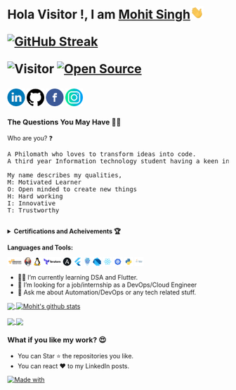 <div>
<h1>Hola Visitor !, I am <a href="https://www.linkedin.com/in/devmohitsingh/">Mohit Singh</a><img src="https://raw.githubusercontent.com/ABSphreak/ABSphreak/master/gifs/Hi.gif" width="30px">
  
[![GitHub Streak](https://github-readme-streak-stats.herokuapp.com/?user=devmohit-live&theme=dark&fire=red&hide_border=true)](https://github.com/devmohit-live)

  
<span style="display:block"> ![Visitor](https://komarev.com/ghpvc/?username=devmohit-livea&style=plastic&color=blueviolet&label=VISITORS:+)
[![Open Source](https://badges.frapsoft.com/os/v1/open-source.svg?v=103&style=plastic)](https://opensource.org/)

</span>
</div>
<!-- <img align='right' src="https://raw.githubusercontent.com/devmohit-live/Images_of_repo/master/portfolio_logos/my_image.jpeg" width="230" /> -->
<a href="https://www.linkedin.com/in/devmohitsingh/"><img src="https://raw.githubusercontent.com/devmohit-live/Images_of_repo/master/portfolio_logos/linkedin.png" width="40" /></a>
<a href="https://github.com/devmohit-live"><img src="https://raw.githubusercontent.com/devmohit-live/Images_of_repo/master/portfolio_logos/github-logo.png" width="40" /></a>
<a href="https://www.facebook.com/imdwarrior/"><img src="https://raw.githubusercontent.com/devmohit-live/Images_of_repo/master/portfolio_logos/facebook.png" width="40" /></a>
<a href="https://www.instagram.com/mr_developer.code"><img src="https://raw.githubusercontent.com/devmohit-live/Images_of_repo/master/portfolio_logos/instagram.png" width="40" /></a>

<h3>The Questions You May Have 👱🏼</h3>

  <summary>Who are you? ❓</summary><pre>
A Philomath who loves to transform ideas into code.
A third year Information technology student having a keen intrest in DevOps and Cloud Computing Technologies <br>
My name describes my qualities,
M: Motivated Learner
O: Open minded to create new things
H: Hard working
I: Innovative
T: Trustworthy
  </pre>
<details>
  <summary><b>Certifications and Acheivements 🏆 </b></summary>
  <ul>
   <li>My article : Deploying Webserver on AWS using Terraform is published on AWS Monthly Newsletter <a href="https://www.linkedin.com/posts/devmohitsingh_aws-awseducate-terraform-activity-6686489548685406208-FBL4"> Post and Article</a>.</li>
    <li>AWS Community Builder</li>
    <li>AWS Honeycode Beta Testing Team Member</li>
    <li>AWS Student Ambassador</li>
    <li>Google IT Support Certification</li>
    <li>AWS Fundaemtal Specialization</li>
    <li>Gold Medalist in Joy of Computing Using Python</a>.</li>
    <li>MTA Netwotking Fundamentals Certified</li>
    <li>DO101 Certified (Introduction to OpenShift Applications) </li>
    <li>DevOps Assembly Line Certified</li>
    <li>MLOPS(Machine Learning with Operations) Certified</li>
    <li>Docker Expertise</li>
    <li>Bertelsman Scholarship Recipient</li>
    <li>Intel AI Edge Scolarship Recipient</li>
    <li>Google CLoud Quest Leader X 2</li>
    <li>Cloud System Administartion Certification (ICT Academy IIT Kanpur)</li>
    <li>Co-ordinator at IIEC RISE</li>
  </ul>
</details>

**Languages and Tools:**

<code><img height="20" src="https://raw.githubusercontent.com/devmohit-live/Images_of_repo/master/aws.gif"></code>
<code><img height="20" src="https://github.com/devmohit-live/Images_of_repo/raw/master/portfolio_logos/jenkins.png"></code>
<code><img height="20" src="https://raw.githubusercontent.com/github/explore/80688e429a7d4ef2fca1e82350fe8e3517d3494d/topics/linux/linux.png"></code>
<code><img height="20" src="https://raw.githubusercontent.com/devmohit-live/Images_of_repo/master/terraform.gif"></code>
<code><img height="20" src="https://raw.githubusercontent.com/github/explore/80688e429a7d4ef2fca1e82350fe8e3517d3494d/topics/ansible/ansible.png"></code>
<code><img height="20" src="https://raw.githubusercontent.com/github/explore/80688e429a7d4ef2fca1e82350fe8e3517d3494d/topics/flutter/flutter.png"></code>
<code><img height="20" src="https://raw.githubusercontent.com/devmohit-live/Images_of_repo/master/docker.gif"></code>
<code><img height="20" src="https://raw.githubusercontent.com/github/explore/80688e429a7d4ef2fca1e82350fe8e3517d3494d/topics/dart/dart.png"></code>
<code><img height="20" src="https://raw.githubusercontent.com/github/explore/80688e429a7d4ef2fca1e82350fe8e3517d3494d/topics/react-native/react-native.png"></code>
<code><img height="20" src="https://raw.githubusercontent.com/devmohit-live/Images_of_repo/master/k8s.gif"></code>
<code><img height="20" src="https://raw.githubusercontent.com/github/explore/80688e429a7d4ef2fca1e82350fe8e3517d3494d/topics/python/python.png"></code>
<code><img height="20" src="https://raw.githubusercontent.com/github/explore/80688e429a7d4ef2fca1e82350fe8e3517d3494d/topics/java/java.png"></code>

- 👨‍💻 I’m currently learning DSA and Flutter.
- 🔭 I’m looking for a job/internship as a DevOps/Cloud Engineer
- 💬 Ask me about Automation/DevOps or any tech related stuff.
<div>
<a href="https://github.com/devmohit-live">
  <img align="center" src="https://github-readme-stats.vercel.app/api/top-langs/?username=devmohit-live&theme=gotham&line_width=30&&cache_seconds=1800" />
</a>

<a href="https://github.com/devmohit-live">
 <img align="center" src="https://github-readme-stats.vercel.app/api?username=devmohit-live&show_icons=true&line_height=40&line_width=45&count_private=true&include_all_commits=true&theme=vue-dark&cache_seconds=1800" alt="Mohit's github stats"/>
</a>
</div>

<br />
<a href="https://github.com/devmohit-live/Terraform_AWS_Webserver">
<img align="center" src="https://github-readme-stats.vercel.app/api/pin/?username=devmohit-live&repo=Terraform_AWS_Webserver&theme=radical" />

</a>
<a href="https://github.com/devmohit-live/EKS_Deployment_2tier">
 <img align="center" src="https://github-readme-stats.vercel.app/api/pin/?username=devmohit-live&repo=EKS_Deployment_2tier&theme=tokyonight" />
</a>

<h3>What if you like my work?  😍</h3>
<ul>
  <li>You can Star ⭐ the repositories you like.</li>
  <li>You can react ❤️ to my LinkedIn posts.</li>
</ul>


 [![Made with ](http://ForTheBadge.com/images/badges/made-with-markdown.svg)](https://www.python.org/)
